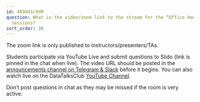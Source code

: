```yaml
---
id: 489dd1c9d9
question: What is the video/zoom link to the stream for the “Office Hours” or live/workshop
  sessions?
sort_order: 30
---
```


The zoom link is only published to instructors/presenters/TAs.

Students participate via YouTube Live and submit questions to Slido (link is pinned in the chat when live). The video URL should be posted in the [announcements channel on Telegram & Slack](https://t.me/dezoomcamp) before it begins. You can also watch live on the DataTalksClub [YouTube Channel](https://www.youtube.com/c/DataTalksClub).

Don’t post questions in chat as they may be missed if the room is very active.